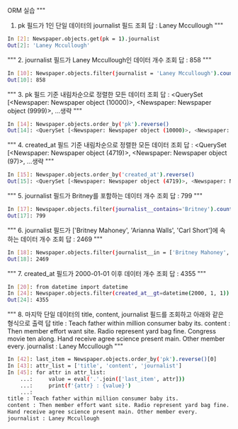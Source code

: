 ORM 실습
"""
1. pk 필드가 1인 단일 데이터의 journalist 필드 조회
답 : Laney Mccullough
"""
```bash
In [2]: Newspaper.objects.get(pk = 1).journalist
Out[2]: 'Laney Mccullough'
```
"""
2. journalist 필드가 Laney Mccullough인 데이터 개수 조회
답 : 858
"""
```bash
In [10]: Newspaper.objects.filter(journalist = 'Laney Mccullough').count()
Out[10]: 858
```
"""
3. pk 필드 기준 내림차순으로 정렬한 모든 데이터 조회
답 : <QuerySet [<Newspaper: Newspaper object (10000)>, <Newspaper: Newspaper object (9999)>, ...생략
"""
```bash
In [14]: Newspaper.objects.order_by('pk').reverse()
Out[14]: <QuerySet [<Newspaper: Newspaper object (10000)>, <Newspaper: Newspaper object (9999)>, <Newspaper: Newspaper object (9998)>, <Newspaper: Newspaper object (9997)>, <Newspaper: Newspaper object (9996)>, <Newspaper: Newspaper object (9995)>, <Newspaper: Newspaper object (9994)>, <Newspaper: Newspaper object (9993)>, <Newspaper: Newspaper object (9992)>, <Newspaper: Newspaper object (9991)>, <Newspaper: Newspaper object (9990)>, <Newspaper: Newspaper object (9989)>, <Newspaper: Newspaper object (9988)>, <Newspaper: Newspaper object (9987)>, <Newspaper: Newspaper object (9986)>, <Newspaper: Newspaper object (9985)>, <Newspaper: Newspaper object (9984)>, <Newspaper: Newspaper object (9983)>, <Newspaper: Newspaper object (9982)>, <Newspaper: Newspaper object (9981)>, '...(remaining elements truncated)...']>
```

"""
4. created_at 필드 기준 내림차순으로 정렬한 모든 데이터 조회
답 : <QuerySet [<Newspaper: Newspaper object (4719)>, <Newspaper: Newspaper object (97)>, ...생략
"""
```bash
In [15]: Newspaper.objects.order_by('created_at').reverse()
Out[15]: <QuerySet [<Newspaper: Newspaper object (4719)>, <Newspaper: Newspaper object (97)>, <Newspaper: Newspaper object (5500)>, <Newspaper: Newspaper object (4918)>, <Newspaper: Newspaper object (5753)>, <Newspaper: Newspaper object (3706)>, <Newspaper: Newspaper object (4012)>, <Newspaper: Newspaper object (452)>, <Newspaper: Newspaper object (6865)>, <Newspaper: Newspaper object (3265)>, <Newspaper: Newspaper object (2643)>, <Newspaper: Newspaper object (7022)>, <Newspaper: Newspaper object (3700)>, <Newspaper: Newspaper object (3236)>, <Newspaper: Newspaper object (9607)>, <Newspaper: Newspaper object (4461)>, <Newspaper: Newspaper object (419)>, <
```
"""
5. journalist 필드가 Britney를 포함하는 데이터 개수 조회
답 : 799
"""
```bash
In [17]: Newspaper.objects.filter(journalist__contains='Britney').count()
Out[17]: 799
```
"""
6. journalist 필드가 ['Britney Mahoney', 'Arianna Walls', 'Carl Short']에 속하는 데이터 개수 조회
답 : 2469
"""
```bash
In [18]: Newspaper.objects.filter(journalist__in = ['Britney Mahoney', 'Arianna Walls', 'Carl Short']).count()
Out[18]: 2469
```
"""
7. created_at 필드가 2000-01-01 이후 데이터 개수 조회
답 : 4355
"""
```bash
In [20]: from datetime import datetime
In [24]: Newspaper.objects.filter(created_at__gt=datetime(2000, 1, 1)).count()
Out[24]: 4355
```
"""
8. 마지막 단일 데이터의 title, content, journalist 필드를 조회하고 아래와 같은 형식으로 출력
답
title : Teach father within million consumer baby its.
content : Then member effort want site. Radio represent yard bag fine. Congress movie ten along.
Hand receive agree science present main. Other member every.
journalist : Laney Mccullough
"""
```bash
In [42]: last_item = Newspaper.objects.order_by('pk').reverse()[0]
In [43]: attr_list = ['title', 'content', 'journalist']
In [45]: for attr in attr_list:
    ...:     value = eval('.'.join(['last_item', attr]))
    ...:     print(f'{attr} : {value}')
    ...: 
title : Teach father within million consumer baby its.
content : Then member effort want site. Radio represent yard bag fine. Congress movie ten along.
Hand receive agree science present main. Other member every.
journalist : Laney Mccullough
```